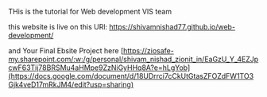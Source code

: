 THis is the tutorial for Web development VIS team

this website is live on this URl: https://shivamnishad77.github.io/web-development/


and Your Final Ebsite Project here [https://ziosafe-my.sharepoint.com/:w:/g/personal/shivam_nishad_zionit_in/EaGzU_Y_4EZJpcwF63Tij78BRSMu4aHMpe9ZzNiGyHHq8A?e=hLgYob](https://docs.google.com/document/d/18UDrrci7cCkUtGtasZFOZdFW1TO3Gjk4veD17mRkJM4/edit?usp=sharing)
